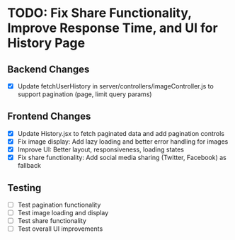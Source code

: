 # TODO: Fix Share Functionality, Improve Response Time, and UI for History Page

## Backend Changes
- [x] Update fetchUserHistory in server/controllers/imageController.js to support pagination (page, limit query params)

## Frontend Changes
- [x] Update History.jsx to fetch paginated data and add pagination controls
- [x] Fix image display: Add lazy loading and better error handling for images
- [x] Improve UI: Better layout, responsiveness, loading states
- [x] Fix share functionality: Add social media sharing (Twitter, Facebook) as fallback

## Testing
- [ ] Test pagination functionality
- [ ] Test image loading and display
- [ ] Test share functionality
- [ ] Test overall UI improvements
